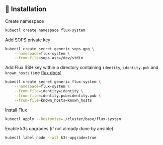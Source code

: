 ## :construction: Installation

Create namespace
```bash
kubectl create namespace flux-system
```

Add SOPS private key
```bash
kubectl create secret generic sops-gpg \
    --namespace=flux-system \
    --from-file=sops.asc=/dev/stdin
```

Add Flux SSH key within a directory containing `identity`, `identity.pub` and
`known_hosts` (see [flux docs](https://toolkit.fluxcd.io/components/source/gitrepositories/#ssh-authentication))
```bash
kubectl create secret generic flux-system \
    --namespace=flux-system \
    --from-file=identity=identity \
    --from-file=identity.pub=identity.pub \
    --from-file=known_hosts=known_hosts
```

Install Flux
```bash
kubectl apply --kustomize=./cluster/base/flux-system
```

Enable k3s upgrades (if not already done by ansible)
```bash
kubectl label node --all k3s-upgrade=true
```
